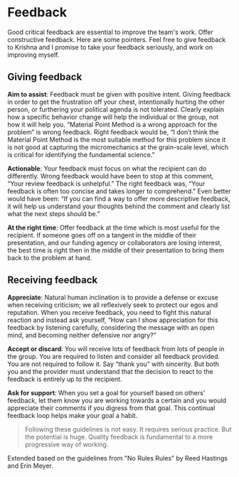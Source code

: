 # Feedback
Good critical feedback are essential to improve the team's work. Offer constructive feedback. Here are some pointers. Feel free to give feedback to Krishna and I promise to take your feedback seriously, and work on improving myself.

## Giving feedback

**Aim to assist**: Feedback must be given with positive intent. Giving feedback in order to get the frustration off your chest, intentionally hurting the other person, or furthering your political agenda is not tolerated. Clearly explain how a specific behavior change will help the individual or the group, not how it will help you. “Material Point Method is a wrong approach for the problem” is wrong feedback. Right feedback would be, “I don’t think the Material Point Method is the most suitable method for this problem since it is not good at capturing the micromechanics at the grain-scale level, which is critical for identifying the fundamental science.”

**Actionable**: Your feedback must focus on what the recipient can do differently. Wrong feedback would have been to stop at this comment, “Your review feedback is unhelpful.” The right feedback was, “Your feedback is often too concise and takes longer to comprehend.” Even better would have been: “If you can find a way to offer more descriptive feedback, it will help us understand your thoughts behind the comment and clearly list what the next steps should be.”

**At the right time**: Offer feedback at the time which is most useful for the recipient. If someone goes off on a tangent in the middle of their presentation, and our funding agency or collaborators are losing interest, the best time is right then in the middle of their presentation to bring them back to the problem at hand.

## Receiving feedback

**Appreciate**: Natural human inclination is to provide a defense or excuse when receiving criticism; we all reflexively seek to protect our egos and reputation. When you receive feedback, you need to fight this natural reaction and instead ask yourself, “How can I show appreciation for this feedback by listening carefully, considering the message with an open mind, and becoming neither defensive nor angry?”

**Accept or discard**: You will receive lots of feedback from lots of people in the group. You are required to listen and consider all feedback provided. You are not required to follow it. Say “thank you” with sincerity. But both you and the provider must understand that the decision to react to the feedback is entirely up to the recipient.

**Ask for support**: When you set a goal for yourself based on others’ feedback, let them know you are working towards a certain and you would appreciate their comments if you digress from that goal. This continual feedback loop helps make your goal a habit.

> Following these guidelines is not easy. It requires serious practice. But the potential is huge. Quality feedback is fundamental to a more progressive way of working.

Extended based on the guidelines from "No Rules Rules" by Reed Hastings and Erin Meyer.
